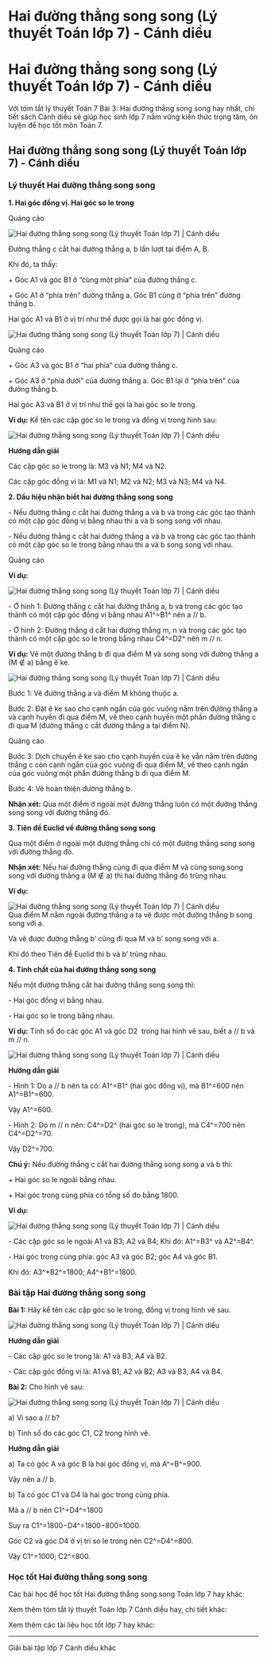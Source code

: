 # Hai đường thẳng song song (Lý thuyết Toán lớp 7) - Cánh diều

# Hai đường thẳng song song (Lý thuyết Toán lớp 7) - Cánh diều

Với tóm tắt lý thuyết Toán 7 Bài 3: Hai đường thẳng song song hay nhất, chi tiết sách Cánh diều sẽ giúp học sinh lớp 7 nắm vững kiến thức trọng tâm, ôn luyện để học tốt môn Toán 7.

## Hai đường thẳng song song (Lý thuyết Toán lớp 7) - Cánh diều

### **Lý thuyết Hai đường thẳng song song**

**1\. Hai góc đồng vị. Hai góc so le trong**

Quảng cáo

![Hai đường thẳng song song \(Lý thuyết Toán lớp 7\) | Cánh diều](https://vietjack.com/toan-7-cd/images/ly-thuyet-bai-3-hai-duong-thang-song-song-162480.PNG)

Đường thẳng c cắt hai đường thẳng a, b lần lượt tại điểm A, B.

Khi đó, ta thấy:

\+ Góc A1 và góc B1 ở “cùng một phía” của đường thẳng c.

\+ Góc A1 ở “phía trên” đường thẳng a. Góc B1 cũng ở “phía trên” đường thẳng b.

Hai góc A1 và B1 ở vị trí như thế được gọi là hai góc đồng vị.

![Hai đường thẳng song song \(Lý thuyết Toán lớp 7\) | Cánh diều](https://vietjack.com/toan-7-cd/images/ly-thuyet-bai-3-hai-duong-thang-song-song-162481.PNG)

Quảng cáo

\+ Góc A3 và góc B1 ở “hai phía” của đường thẳng c.

\+ Góc A3 ở “phía dưới” của đường thẳng a. Góc B1 lại ở “phía trên” của đường thẳng b.

Hai góc A3 và B1 ở vị trí như thế gọi là hai góc so le trong.

**Ví dụ:** Kể tên các cặp góc so le trong và đồng vị trong hình sau:

![Hai đường thẳng song song \(Lý thuyết Toán lớp 7\) | Cánh diều](https://vietjack.com/toan-7-cd/images/ly-thuyet-bai-3-hai-duong-thang-song-song-162482.PNG)

**Hướng dẫn giải**

Các cặp góc so le trong là: M3 và N1; M4 và N2.

Các cặp góc đồng vị là: M1 và N1; M2 và N2; M3 và N3; M4 và N4. 

**2\. Dấu hiệu nhận biết hai đường thẳng song song**

\- Nếu đường thẳng c cắt hai đường thẳng a và b và trong các góc tạo thành có một cặp góc đồng vị bằng nhau thì a và b song song với nhau.

\- Nếu đường thẳng c cắt hai đường thẳng a và b và trong các góc tạo thành có một cặp góc so le trong bằng nhau thì a và b song song với nhau.

Quảng cáo

**Ví dụ:**

![Hai đường thẳng song song \(Lý thuyết Toán lớp 7\) | Cánh diều](https://vietjack.com/toan-7-cd/images/ly-thuyet-bai-3-hai-duong-thang-song-song-162483.PNG)

\- Ở hình 1: Đường thẳng c cắt hai đường thẳng a, b và trong các góc tạo thành có một cặp góc đồng vị bằng nhau A1^=B1^ nên a // b.

\- Ở hình 2: Đường thẳng d cắt hai đường thẳng m, n và trong các góc tạo thành có một cặp góc so le trong bằng nhau C4^=D2^ nên m // n.

**Ví dụ:** Vẽ một đường thẳng b đi qua điểm M và song song với đường thẳng a (M ∉ a) bằng ê ke.

![Hai đường thẳng song song \(Lý thuyết Toán lớp 7\) | Cánh diều](https://vietjack.com/toan-7-cd/images/ly-thuyet-bai-3-hai-duong-thang-song-song-162484.PNG)

Bước 1: Vẽ đường thẳng a và điểm M không thuộc a.

Bước 2: Đặt ê ke sao cho cạnh ngắn của góc vuông nằm trên đường thẳng a và cạnh huyền đi qua điểm M, vẽ theo cạnh huyền một phần đường thẳng c đi qua M (đường thẳng c cắt đường thẳng a tại điểm N).

Quảng cáo

Bước 3: Dịch chuyển ê ke sao cho cạnh huyền của ê ke vẫn nằm trên đường thẳng c còn cạnh ngắn của góc vuông đi qua điểm M, vẽ theo cạnh ngắn của góc vuông một phần đường thẳng b đi qua điểm M.

Bước 4: Vẽ hoàn thiện đường thẳng b.

**Nhận xét:** Qua một điểm ở ngoài một đường thẳng luôn có một đường thẳng song song với đường thẳng đó.

**3\. Tiên đề Euclid về đường thẳng song song**

Qua một điểm ở ngoài một đường thẳng chỉ có một đường thẳng song song với đường thẳng đó.

**Nhận xét:** Nếu hai đường thẳng cùng đi qua điểm M và cùng song song song với đường thẳng a (M ∉ a) thì hai đường thẳng đó trùng nhau.

**Ví dụ:**

![Hai đường thẳng song song \(Lý thuyết Toán lớp 7\) | Cánh diều](https://vietjack.com/toan-7-cd/images/ly-thuyet-bai-3-hai-duong-thang-song-song-162485.PNG)  
Qua điểm M nằm ngoài đường thẳng a ta vẽ được một đường thẳng b song song với a.

Và vẽ được đường thẳng b’ cũng đi qua M và b’ song song với a.

Khi đó theo Tiên đề Euclid thì b và b’ trùng nhau.

**4\. Tính chất của hai đường thẳng song song**

Nếu một đường thẳng cắt hai đường thẳng song song thì:

\- Hai góc đồng vị bằng nhau.

\- Hai góc so le trong bằng nhau.

**Ví dụ:** Tính số đo các góc A1 và góc D2 ­ trong hai hình vẽ sau, biết a // b và m // n.

![Hai đường thẳng song song \(Lý thuyết Toán lớp 7\) | Cánh diều](https://vietjack.com/toan-7-cd/images/ly-thuyet-bai-3-hai-duong-thang-song-song-162486.PNG)

**Hướng dẫn giải**

\- Hình 1: Do a // b nên ta có: A1^=B1^ (hai góc đồng vị), mà B1^=600 nên A1^=B1^=600. 

Vậy A1^=600.

\- Hình 2: Do m // n nên: C4^=D2^ (hai góc so le trong), mà C4^=700 nên C4^=D2^=70.

Vậy D2^=700.

**Chú ý:** Nếu đường thẳng c cắt hai đường thẳng song song a và b thì:

\+ Hai góc so le ngoài bằng nhau.

\+ Hai góc trong cùng phía có tổng số đo bằng 1800.

**Ví dụ:**

![Hai đường thẳng song song \(Lý thuyết Toán lớp 7\) | Cánh diều](https://vietjack.com/toan-7-cd/images/ly-thuyet-bai-3-hai-duong-thang-song-song-162487.PNG)

\- Các cặp góc so le ngoài A1 và B3; A2 và B4; Khi đó: A1^=B3^ và A2^=B4^.

\- Hai góc trong cùng phía: góc A3 và góc B2; góc A4 và góc B1. 

Khi đó: A3^+B2^=1800; A4^+B1^=1800.

### **Bài tập Hai đường thẳng song song**

**Bài 1:** Hãy kể tên các cặp góc so le trong, đồng vị trong hình vẽ sau.

![Hai đường thẳng song song \(Lý thuyết Toán lớp 7\) | Cánh diều](https://vietjack.com/toan-7-cd/images/ly-thuyet-bai-3-hai-duong-thang-song-song-162488.PNG)

**Hướng dẫn giải**

\- Các cặp góc so le trong là: A1 và B3; A4 và B2. 

\- Các cặp góc đồng vị là: A1 và B1; A2 và B2; A3 và B3; A4 và B4.

**Bài 2:** Cho hình vẽ sau:

![Hai đường thẳng song song \(Lý thuyết Toán lớp 7\) | Cánh diều](https://vietjack.com/toan-7-cd/images/ly-thuyet-bai-3-hai-duong-thang-song-song-162489.PNG)

a) Vì sao a // b?

b) Tính số đo các góc C1, C2 trong hình vẽ.

**Hướng dẫn giải**

a) Ta có góc A và góc B là hai góc đồng vị, mà A^=B^=900.

Vậy nên a // b.

b) Ta có góc C1 và D4 là hai góc trong cùng phía.

Mà a // b nên C1^+D4^=1800

Suy ra C1^=1800−D4^=1800−800=1000.

Góc C2 và góc D4 ở vị trí so le trong nên C2^=D4^=800.

Vậy C1^=1000; C2^=800.

### **Học tốt Hai đường thẳng song song**

Các bài học để học tốt Hai đường thẳng song song Toán lớp 7 hay khác:

Xem thêm tóm tắt lý thuyết Toán lớp 7 Cánh diều hay, chi tiết khác:

Xem thêm các tài liệu học tốt lớp 7 hay khác:

* * *

Giải bài tập lớp 7 Cánh diều khác
